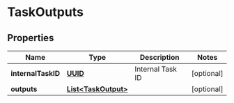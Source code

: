 

# TaskOutputs

## Properties

Name | Type | Description | Notes
------------ | ------------- | ------------- | -------------
**internalTaskID** | [**UUID**](UUID.md) | Internal Task ID |  [optional]
**outputs** | [**List&lt;TaskOutput&gt;**](TaskOutput.md) |  |  [optional]



